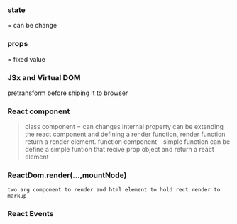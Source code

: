 ### state 
= can be change 
### props 
= fixed value

### JSx and Virtual DOM
pretransform before shiping it to browser

### React component
> class component = can changes internal property
    can be extending the react component and defining a render function, render function return a render element.
> function component - 
    simple function can be define a simple funtion that recive prop object and return a react element

### ReactDom.render(...,mountNode)
    two arg component to render and html element to hold rect render to markup

### React Events
    